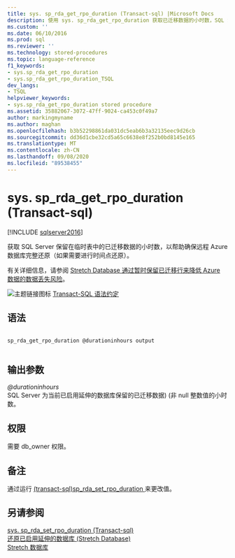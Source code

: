 ```yaml
---
title: sys. sp_rda_get_rpo_duration (Transact-sql) |Microsoft Docs
description: 使用 sys. sp_rda_get_rpo_duration 获取已迁移数据的小时数，SQL Server 保留在临时表中以完全还原远程 Azure 数据库。
ms.custom: ''
ms.date: 06/10/2016
ms.prod: sql
ms.reviewer: ''
ms.technology: stored-procedures
ms.topic: language-reference
f1_keywords:
- sys.sp_rda_get_rpo_duration
- sys.sp_rda_get_rpo_duration_TSQL
dev_langs:
- TSQL
helpviewer_keywords:
- sys.sp_rda_get_rpo_duration stored procedure
ms.assetid: 35882067-3072-47ff-9024-ca453c0f49a7
author: markingmyname
ms.author: maghan
ms.openlocfilehash: b3b52298861da031dc5eab6b3a32135eec9d26cb
ms.sourcegitcommit: dd36d1cbe32cd5a65c6638e8f252b0bd8145e165
ms.translationtype: MT
ms.contentlocale: zh-CN
ms.lasthandoff: 09/08/2020
ms.locfileid: "89538455"
---
```

# <a name="syssp_rda_get_rpo_duration-transact-sql"></a>sys. sp_rda_get_rpo_duration (Transact-sql) 
[!INCLUDE [sqlserver2016](../../includes/applies-to-version/sqlserver2016.md)]

  获取 SQL Server 保留在临时表中的已迁移数据的小时数，以帮助确保远程 Azure 数据库完整还原（如果需要进行时间点还原）。 
  
  有关详细信息，请参阅 [Stretch Database 通过暂时保留已迁移行来降低 Azure 数据的数据丢失风险](../../sql-server/stretch-database/backup-stretch-enabled-databases-stretch-database.md#stretchRPO)。  
    
 ![主题链接图标](../../database-engine/configure-windows/media/topic-link.gif "“主题链接”图标") [Transact-SQL 语法约定](../../t-sql/language-elements/transact-sql-syntax-conventions-transact-sql.md)    
    
## <a name="syntax"></a>语法    
    
```    
    
sp_rda_get_rpo_duration @durationinhours output    
    
```    
    
## <a name="output-parameter"></a>输出参数    
 *\@durationinhours*    
  SQL Server 为当前已启用延伸的数据库保留的已迁移数据)  (非 null 整数值的小时数。    
    
## <a name="permissions"></a>权限    
 需要 db_owner 权限。    
    
## <a name="remarks"></a>备注    
 通过运行 [&#40;transact-sql&#41;sp_rda_set_rpo_duration ](../../relational-databases/system-stored-procedures/sys-sp-rda-set-rpo-duration-transact-sql.md)来更改值。    
    
## <a name="see-also"></a>另请参阅    
 [sys. sp_rda_set_rpo_duration &#40;Transact-sql&#41;](../../relational-databases/system-stored-procedures/sys-sp-rda-set-rpo-duration-transact-sql.md)     
 [还原已启用延伸的数据库 (Stretch Database) ](../../sql-server/stretch-database/restore-stretch-enabled-databases-stretch-database.md)    
 [Stretch 数据库](../../sql-server/stretch-database/stretch-database.md)    
    
  
